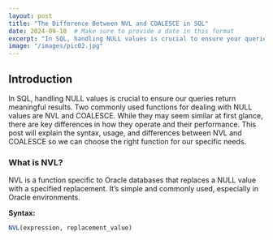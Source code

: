 ```yaml
---
layout: post
title: "The Difference Between NVL and COALESCE in SQL"
date: 2024-09-18  # Make sure to provide a date in this format
excerpt: "In SQL, handling NULL values is crucial to ensure your queries return meaningful results. Two commonly used functions for dealing with NULL values are NVL and COALESCE. While they may seem similar at first glance, there are key differences in how they operate and their performance. This post will explain the syntax, usage, and differences between NVL and COALESCE so you can choose the right function for your specific needs."
image: "/images/pic02.jpg"
---
```


## Introduction

In SQL, handling NULL values is crucial to ensure our queries return meaningful results. Two commonly used functions for dealing with NULL values are NVL and COALESCE. While they may seem similar at first glance, there are key differences in how they operate and their performance. This post will explain the syntax, usage, and differences between NVL and COALESCE so we can choose the right function for our specific needs.

### What is NVL?

NVL is a function specific to Oracle databases that replaces a NULL value with a specified replacement. It’s simple and commonly used, especially in Oracle environments.

**Syntax:**

```sql
NVL(expression, replacement_value)
